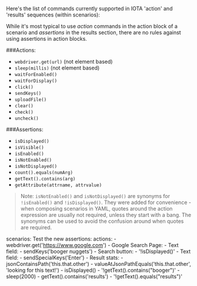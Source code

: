Here's the list of commands currently supported in IOTA 'action' and 'results' sequences (within scenarios):

While it's most typical to use *action* commands in the action block of a scenario and *assertions* in the results section, there are no rules against using assertions in action blocks.

###Actions:
- `webdriver.get(url)` (not element based)
- `sleep(millis)` (not element based)
- `waitForEnabled()`
- `waitForDisplay()`
- `click()`
- `sendKeys()`
- `uploadFile()`
- `clear()`
- `check()`
- `uncheck()`

###Assertions:
- `isDisplayed()`
- `isVisible()`
- `isEnabled()`
- `isNotEnabled()`
- `isNotDisplayed()`
- `count().equals(numArg)`
- `getText().contains(arg)`
- `getAttribute(attrname, attrvalue)`

> Note: `isNotEnabled()` and `isNotDisplayed()` are synonyms for `!isEnabled()` and `!isDisplayed()`.  They were added for convenience - when composing scenarios in YAML, quotes around the action expression are usually not required, unless they start with a bang.  The synonyms can be used to avoid the confusion around when quotes are required.


scenarios:
  Test the new assertions:
    actions:
      - webdriver.get('https://www.google.com')
      - Google Search Page:
        - Text field:
          - sendKeys('booger nuggets')
        - Search button:
          - '!isDisplayed()'
        - Text field:
          - sendSpecialKeys('Enter')
        - Result stats:
          - jsonContainsPath('this.that.other')
          - valueAtJsonPathEquals('this.that.other', 'looking for this text!')
          - isDisplayed()
          - '!getText().contains("booger")'
          - sleep(2000)
          - getText().contains('results')
          - '!getText().equals("results")'
